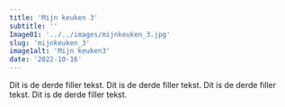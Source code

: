 ```yaml
---
title: 'Mijn keuken 3'
subtitle: ''
Image01: '../../images/mijnkeuken_3.jpg'
slug: 'mijnkeuken_3'
image1alt: 'Mijn keuken3'
date: '2022-10-16'
---
```

Dit is de derde filler tekst. Dit is de derde filler tekst. Dit is de derde filler tekst. Dit is de derde filler tekst. 